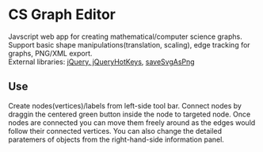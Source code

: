 # CS Graph Editor

Javscript web app for creating mathematical/computer science graphs. Support basic shape manipulations(translation, scaling), edge tracking for graphs, PNG/XML export.
<br />External libraries: [jQuery, jQueryHotKeys](https://github.com/jeresig/jquery.hotkeys), [saveSvgAsPng](https://github.com/exupero/saveSvgAsPng)

## Use

Create nodes(vertices)/labels from left-side tool bar. Connect nodes by draggin the centered green button inside the node to targeted node. Once nodes are connected you can move them freely around as the edges would follow their connected vertices. You can also change the detailed paratemers of objects from the right-hand-side information panel.
